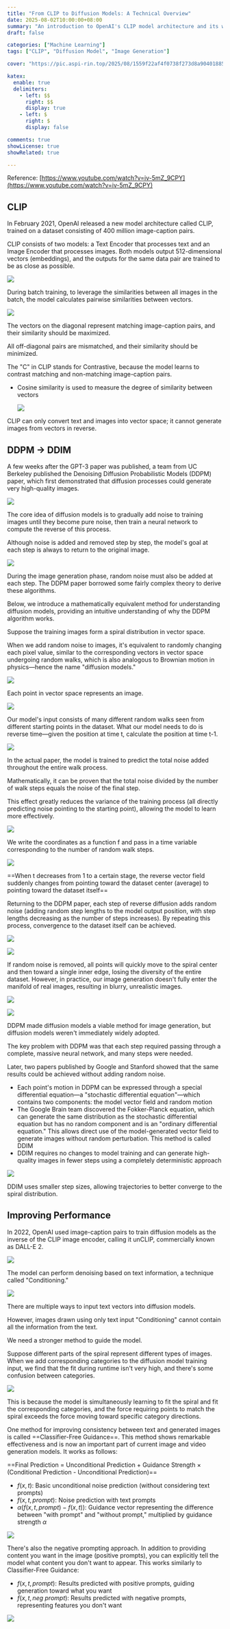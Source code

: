 ```yaml
---
title: "From CLIP to Diffusion Models: A Technical Overview"
date: 2025-08-02T10:00:00+08:00
summary: "An introduction to OpenAI's CLIP model architecture and its working principles, along with an exploration of diffusion models (DDPM and DDIM), their core concepts, mathematical foundations, and the evolution of image generation technology"
draft: false

categories: ["Machine Learning"]
tags: ["CLIP", "Diffusion Model", "Image Generation"]

cover: "https://pic.aspi-rin.top/2025/08/1559f22af4f0738f273d8a90401885cc.jpg"

katex:
  enable: true
  delimiters:
    - left: $$
      right: $$
      display: true
    - left: $
      right: $
      display: false

comments: true
showLicense: true
showRelated: true

---
```


Reference: [https://www.youtube.com/watch?v=iv-5mZ_9CPY](https://www.youtube.com/watch?v=iv-5mZ_9CPY)

## CLIP

In February 2021, OpenAI released a new model architecture called CLIP, trained on a dataset consisting of 400 million image-caption pairs.

CLIP consists of two models: a Text Encoder that processes text and an Image Encoder that processes images. Both models output 512-dimensional vectors (embeddings), and the outputs for the same data pair are trained to be as close as possible.

![](https://pic.aspi-rin.top/2025/08/a78d4be269b4423800d006a6cb207372.jpg)

During batch training, to leverage the similarities between all images in the batch, the model calculates pairwise similarities between vectors.

![](https://pic.aspi-rin.top/2025/08/9c3cf0bc6b5a1369418f0af3056fd73e.jpg)

The vectors on the diagonal represent matching image-caption pairs, and their similarity should be maximized.

All off-diagonal pairs are mismatched, and their similarity should be minimized.

The "C" in CLIP stands for Contrastive, because the model learns to contrast matching and non-matching image-caption pairs.

- Cosine similarity is used to measure the degree of similarity between vectors

    ![](https://pic.aspi-rin.top/2025/08/924e7c475f1df1ac63b345da18f3a6c2.jpg)

CLIP can only convert text and images into vector space; it cannot generate images from vectors in reverse.

## DDPM → DDIM

A few weeks after the GPT-3 paper was published, a team from UC Berkeley published the Denoising Diffusion Probabilistic Models (DDPM) paper, which first demonstrated that diffusion processes could generate very high-quality images.

![](https://pic.aspi-rin.top/2025/08/c5acad22255d0846f1a19a61d7cd0167.jpg)

The core idea of diffusion models is to gradually add noise to training images until they become pure noise, then train a neural network to compute the reverse of this process.

Although noise is added and removed step by step, the model's goal at each step is always to return to the original image.

![](https://pic.aspi-rin.top/2025/08/e4fe2e51e91afc09b5c3c4bc8ab21332.jpg)

During the image generation phase, random noise must also be added at each step. The DDPM paper borrowed some fairly complex theory to derive these algorithms.

Below, we introduce a mathematically equivalent method for understanding diffusion models, providing an intuitive understanding of why the DDPM algorithm works.

Suppose the training images form a spiral distribution in vector space.

When we add random noise to images, it's equivalent to randomly changing each pixel value, similar to the corresponding vectors in vector space undergoing random walks, which is also analogous to Brownian motion in physics—hence the name "diffusion models."

![](https://pic.aspi-rin.top/2025/08/5553f5832efb3c64da9ae85c33d7b817.jpg)

Each point in vector space represents an image.

![](https://pic.aspi-rin.top/2025/08/77ef2738c249a64179b3718083e3b1a3.jpg)

Our model's input consists of many different random walks seen from different starting points in the dataset. What our model needs to do is reverse time—given the position at time t, calculate the position at time t-1.

![](https://pic.aspi-rin.top/2025/08/a7303cdd26691f27cdab9484dc17dcc6.jpg)

In the actual paper, the model is trained to predict the total noise added throughout the entire walk process.

Mathematically, it can be proven that the total noise divided by the number of walk steps equals the noise of the final step.

This effect greatly reduces the variance of the training process (all directly predicting noise pointing to the starting point), allowing the model to learn more effectively.

![](https://pic.aspi-rin.top/2025/08/78f5160cd68fc89c9ae45dc2a3e7dfde.jpg)

We write the coordinates as a function f and pass in a time variable corresponding to the number of random walk steps.

![](https://pic.aspi-rin.top/2025/08/5329af3010d4acfe8195ee6026b07cee.jpg)

==When t decreases from 1 to a certain stage, the reverse vector field suddenly changes from pointing toward the dataset center (average) to pointing toward the dataset itself==

Returning to the DDPM paper, each step of reverse diffusion adds random noise (adding random step lengths to the model output position, with step lengths decreasing as the number of steps increases). By repeating this process, convergence to the dataset itself can be achieved.

![](https://pic.aspi-rin.top/2025/08/3268e3271a3808cd7b1b4029afe4626d.jpg)

![](https://pic.aspi-rin.top/2025/08/7306c1cbab5d6fa4b92bafdc95864e16.jpg)

If random noise is removed, all points will quickly move to the spiral center and then toward a single inner edge, losing the diversity of the entire dataset. However, in practice, our image generation doesn't fully enter the manifold of real images, resulting in blurry, unrealistic images.

![](https://pic.aspi-rin.top/2025/08/24fd4f3731805930db1f12343dac196c.jpg)

![](https://pic.aspi-rin.top/2025/08/411cf123c6a30359928fc0d34c19ce52.jpg)

DDPM made diffusion models a viable method for image generation, but diffusion models weren't immediately widely adopted.

The key problem with DDPM was that each step required passing through a complete, massive neural network, and many steps were needed.

Later, two papers published by Google and Stanford showed that the same results could be achieved without adding random noise.

- Each point's motion in DDPM can be expressed through a special differential equation—a "stochastic differential equation"—which contains two components: the model vector field and random motion
- The Google Brain team discovered the Fokker-Planck equation, which can generate the same distribution as the stochastic differential equation but has no random component and is an "ordinary differential equation." This allows direct use of the model-generated vector field to generate images without random perturbation. This method is called DDIM
- DDIM requires no changes to model training and can generate high-quality images in fewer steps using a completely deterministic approach

![](https://pic.aspi-rin.top/2025/08/86585664d7efc17f34c1eac2c9e0af72.jpg)

DDIM uses smaller step sizes, allowing trajectories to better converge to the spiral distribution.

## Improving Performance

In 2022, OpenAI used image-caption pairs to train diffusion models as the inverse of the CLIP image encoder, calling it unCLIP, commercially known as DALL-E 2.

![](https://pic.aspi-rin.top/2025/08/e6eef6f64d70912023144458d4968f47.jpg)

The model can perform denoising based on text information, a technique called "Conditioning."

![](https://pic.aspi-rin.top/2025/08/78b2d0884434ba0e7415e3da622b9a91.jpg)

There are multiple ways to input text vectors into diffusion models.

However, images drawn using only text input "Conditioning" cannot contain all the information from the text.

We need a stronger method to guide the model.

Suppose different parts of the spiral represent different types of images. When we add corresponding categories to the diffusion model training input, we find that the fit during runtime isn't very high, and there's some confusion between categories.

![](https://pic.aspi-rin.top/2025/08/8f25a1aad4223076d2a33edc26a3d9f2.jpg)

This is because the model is simultaneously learning to fit the spiral and fit the corresponding categories, and the force requiring points to match the spiral exceeds the force moving toward specific category directions.

One method for improving consistency between text and generated images is called ==Classifier-Free Guidance==. This method shows remarkable effectiveness and is now an important part of current image and video generation models. It works as follows:

==Final Prediction = Unconditional Prediction + Guidance Strength × (Conditional Prediction - Unconditional Prediction)==

- $f(x, t)$: Basic unconditional noise prediction (without considering text prompts)
- $f(x, t, prompt)$: Noise prediction with text prompts
- $\alpha(f(x, t, prompt) - f(x, t))$: Guidance vector representing the difference between "with prompt" and "without prompt," multiplied by guidance strength $\alpha$

![](https://pic.aspi-rin.top/2025/08/1d398f05aebd14cf442af298c8f28788.jpg)

There's also the negative prompting approach. In addition to providing content you want in the image (positive prompts), you can explicitly tell the model what content you don't want to appear. This works similarly to Classifier-Free Guidance:

- $f(x, t, prompt)$: Results predicted with positive prompts, guiding generation toward what you want
- $f(x, t, neg\ prompt)$: Results predicted with negative prompts, representing features you don't want

![](https://pic.aspi-rin.top/2025/08/5168d8cff50408e9cdcb46c5843120c4.jpg)